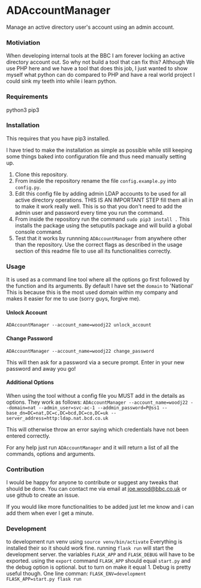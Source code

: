 # ADAccountManager
Manage an active directory user's account using an admin account.


### Motiviation

When developing internal tools at the BBC I am forever locking an active directory account out. So why not build a tool that can fix this? Although We use PHP here and we have a tool that does this job, I just wanted to show myself what python can do compared to PHP and have a real world project I could sink my teeth into while i learn python. 

### Requirements

python3 
pip3

### Installation 

This requires that you have pip3 installed.

I have tried to make the installation as simple as possible while still keeping some things baked into configuration file and thus need manually setting up. 

1) Clone this repository. 
2) From inside the repository rename the file `config.example.py` into `config.py`.
3)  Edit this config file by adding admin LDAP accounts to be used for all active directory operations. THIS IS AN IMPORTANT STEP fill them all in to make it work really well. 
    This is so that you don't need to add the admin user and password every time you run the command.
4) From inside the repository run the command `sudo pip3 install .` This installs the package using the setuputils package and will build a global console command. 
5) Test that it works by runnning `ADAccountManager` from anywhere other than the repository. 
  Use the correct flags as described in the usage section of this readme file to use all its functionalities correctly. 
  
  
### Usage 
 
It is used as a command line tool where all the options go first followed by the function and its arguments. By default I have set the `domain` to 'National' This is because this is the most used domain within my company and makes it easier for me to use (sorry guys, forgive me).

#### Unlock Account
`ADAccountManager --account_name=woodj22 unlock_account`

#### Change Password
`ADAccountManager --account_name=woodj22 change_password`
 
 This will then ask for a password via a secure prompt. Enter in your new password and away you go!
 
#### Additional Options
When using the tool without a config file you MUST add in the details as options. They work as follows:
`ADAccountManager --account_name=woodj22 --domain=nat --admin_user=svc-ac-1 --addmin_password=P@ss1 --base_dn=DC=nat,DC=c,DC=bcd,DC=co,DC=uk --server_address=http:ldap.nat.bcd.co.uk`

This will otherwise throw an error saying which credentials have not been entered correctly. 

For any help just run `ADAccountManager` and it will return a list of all the commands, options and arguments.

### Contribution 

I would be happy for anyone to contribute or suggest any tweaks that should be done. You can contact me via email at joe.wood@bbc.co.uk or use github to create an issue.

If you would like more functionalities to be added just let me know and i can add them when ever I get a minute.


### Development

to development run venv using `source venv/bin/activate` Everything is installed their so it should work fine.
 running `flask run` will start the development server. the variables `FLASK_APP` and `FLASK_DEBUG` will have to be exported. using the `export` command
`FLASK_APP` should equal `start.py` and the debug option is optional. but to turn on make it equal 1. Debug is pretty useful though. 
One line comman: `FLASK_ENV=development FLASK_APP=start.py flask run`